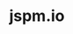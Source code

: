 ---
codehost: https://github.com/jspm/project
dribbble: https://dribbble.com/luukdv
logohandle: jspmio
sort: jspm
title: jspm.io
website: https://jspm.io/
---